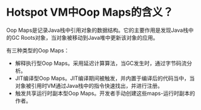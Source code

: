 # Hotspot VM中Oop Maps的含义？

Oop Maps是记录Java栈中引用对象的数据结构。它的主要作用是发现Java栈中的GC Roots对象，当对象被移动到Java堆中更新该对象的应用。

有三种类型的Oop Maps：

- 解释执行型Oop Maps。采用延迟计算算法，当GC发生时，通过字节码流分析。
- JIT编译型Oop Maps。JIT编译期间被触发，并内置于编译后的代码当中，当对象被引用时VM通过Java栈中的指令快速找出，并进行注册。
- 触发共享运行时副本型Oop Maps。开发者手动创建这些maps-运行时副本的作者。